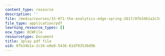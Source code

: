 ```yaml
---
content_type: resource
description: ''
file: /media/courses/15-071-the-analytics-edge-spring-2017/0fb34b1a2c34e0e8543661df03536d9b_IZ0qGEZkTIw.pdf
file_type: application/pdf
learning_resource_types: []
ocw_type: OCWFile
resourcetype: Document
title: 3play pdf file
uid: 0fb34b1a-2c34-e0e8-5436-61df03536d9b
---
```

